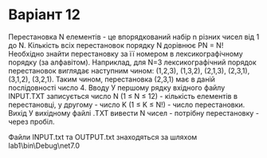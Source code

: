 # Варіант 12
Перестановка N елементів - це впорядкований набір n різних чисел від 1 до N. Кількість всіх перестановок порядку N дорівнює PN = N!
Необхідно знайти перестановку за її номером в лексикографічному порядку (за алфавітом). Наприклад, для N=3 лексикографічний порядок перестановок виглядає наступним чином:
(1,2,3), (1,3,2), (2,1,3), (2,3,1), (3,1,2), (3,2,1).
Таким чином, перестановка (2,3,1) має в даній послідовності число 4.
Вводу
У першому рядку вхідного файлу INPUT.TXT записується число N (1 ≤ N ≤ 12) - кількість елементів в перестановці, у другому - число K (1 ≤ K ≤ N!) - число перестановки.
Вихід
У вихідному файлі .TXT вивести N чисел - потрібну перестановку - через пробіл.

Файли INPUT.txt та OUTPUT.txt знаходяться за шляхом lab1\bin\Debug\net7.0

